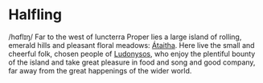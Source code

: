# Halfling
/hɑflɪŋ/
Far to the west of Iuncterra Proper lies a large island of rolling, emerald hills and pleasant floral meadows: [Átaitha](../../Locations/Átaitha/Átaitha.md). Here live the small and cheerful folk, chosen people of [Ludonysos](../../Cosmology/Daemons/Seraphim/Ludonysos.md), who enjoy the plentiful bounty of the island and take great pleasure in food and song and good company, far away from the great happenings of the wider world. 